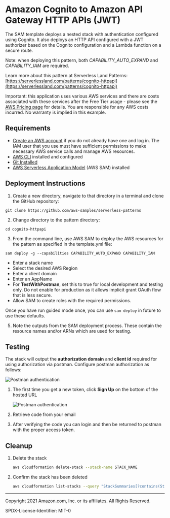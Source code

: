 # Amazon Cognito to Amazon API Gateway HTTP APIs (JWT)

The SAM template deploys a nested stack with authentication configured using Cognito. It also deploys an HTTP API configured with a JWT authorizer based on the Cognito configuration and a Lambda function on a secure route.

Note: when deploying this pattern, both *CAPABILITY_AUTO_EXPAND* and *CAPABILITY_IAM* are required.

Learn more about this pattern at Serverless Land Patterns: [https://serverlessland.com/patterns/cognito-httpapi](https://serverlessland.com/patterns/cognito-httpapi)

Important: this application uses various AWS services and there are costs associated with these services after the Free Tier usage - please see the [AWS Pricing page](https://aws.amazon.com/pricing/) for details. You are responsible for any AWS costs incurred. No warranty is implied in this example.

## Requirements

* [Create an AWS account](https://portal.aws.amazon.com/gp/aws/developer/registration/index.html) if you do not already have one and log in. The IAM user that you use must have sufficient permissions to make necessary AWS service calls and manage AWS resources.
* [AWS CLI](https://docs.aws.amazon.com/cli/latest/userguide/install-cliv2.html) installed and configured
* [Git Installed](https://git-scm.com/book/en/v2/Getting-Started-Installing-Git)
* [AWS Serverless Application Model](https://docs.aws.amazon.com/serverless-application-model/latest/developerguide/serverless-sam-cli-install.html) (AWS SAM) installed

## Deployment Instructions

1. Create a new directory, navigate to that directory in a terminal and clone the GitHub repository:

``` 
git clone https://github.com/aws-samples/serverless-patterns

```
2. Change directory to the pattern directory:
```
cd cognito-httpapi
```
3. From the command line, use AWS SAM to deploy the AWS resources for the pattern as specified in the template.yml file:
```
sam deploy -g --capabilities CAPABILITY_AUTO_EXPAND CAPABILITY_IAM
```
* Enter a stack name
* Select the desired AWS Region
* Enter a client domain
* Enter an AppName
* For **TestWithPostman**, set this to true for local development and testing only. Do not enable for production as it allows implicit grant OAuth flow that is less secure.
* Allow SAM to create roles with the required permissions.

Once you have run guided mode once, you can use `sam deploy` in future to use these defaults.

5. Note the outputs from the SAM deployment process. These contain the resource names and/or ARNs which are used for testing.

## Testing

The stack will output the **authorization domain** and **client id** required for using authorization via postman. Configure postman authorization as follows:

![Postman authentication](https://serverlessland.s3.amazonaws.com/assets/patterns/patterns-cognito-httpapi1.png)

1. The first time you get a new token, click **Sign Up** on the bottom of the hosted URL

    ![Postman authentication](https://serverlessland.s3.amazonaws.com/assets/patterns/patterns-cognito-httpapi2.png)
2. Retrieve code from your email
3. After verifying the code you can login and then be returned to postman with the proper access token.

## Cleanup
 
1. Delete the stack
    ```bash
    aws cloudformation delete-stack --stack-name STACK_NAME
    ```
1. Confirm the stack has been deleted
    ```bash
    aws cloudformation list-stacks --query "StackSummaries[?contains(StackName,'STACK_NAME')].StackStatus"
    ```
----
Copyright 2021 Amazon.com, Inc. or its affiliates. All Rights Reserved.

SPDX-License-Identifier: MIT-0